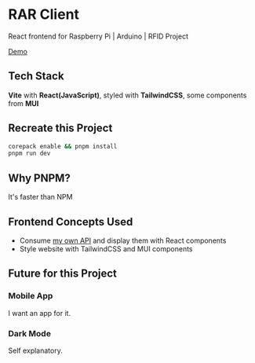 # RAR Client
React frontend for Raspberry Pi | Arduino | RFID Project

[Demo](https://lostmypillow.github.io/jsearch-react)


## Tech Stack
**Vite** with **React(JavaScript)**, styled with **TailwindCSS**, some components from **MUI**


## Recreate this Project

```bash
corepack enable && pnpm install
pnpm run dev
```

## Why PNPM?

It's faster than NPM


## Frontend Concepts Used
- Consume [my own API](https://github.com/lostmypillow/jrar) and display them with React components
- Style website with TailwindCSS and MUI components


## Future for this Project


### Mobile App
I want an app for it.


### Dark Mode
Self explanatory.
